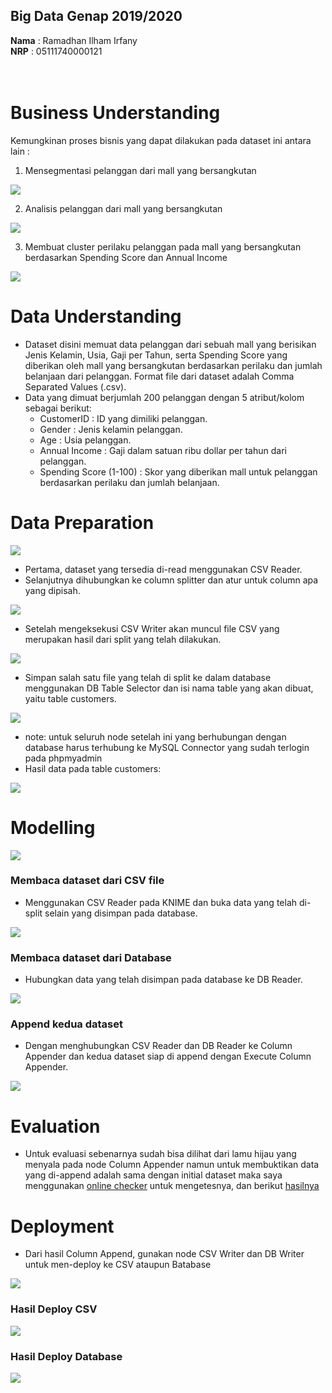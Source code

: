 ## Big Data Genap 2019/2020

**Nama**  : Ramadhan Ilham Irfany<br>
**NRP**   : 05111740000121<br><br><br>

# Business Understanding
Kemungkinan proses bisnis yang dapat dilakukan pada dataset ini antara lain :
 1. Mensegmentasi pelanggan dari mall yang bersangkutan
 
 ![](Dokumentasi/segmentasi.png)
 
 2. Analisis pelanggan dari mall yang bersangkutan
 
 ![](Dokumentasi/analisis.png)
 
 3. Membuat cluster perilaku pelanggan pada mall yang bersangkutan berdasarkan Spending Score dan Annual Income
 
 ![](Dokumentasi/cluster-1.png)
# Data Understanding
- Dataset disini memuat data pelanggan dari sebuah mall yang berisikan Jenis Kelamin, Usia, Gaji per Tahun, serta Spending Score yang diberikan oleh mall yang bersangkutan berdasarkan perilaku dan jumlah belanjaan dari pelanggan. Format file dari dataset adalah Comma Separated Values (.csv).
- Data yang dimuat berjumlah 200 pelanggan dengan 5 atribut/kolom sebagai berikut:
    - CustomerID : ID yang dimiliki pelanggan.
    - Gender : Jenis kelamin pelanggan.
    - Age : Usia pelanggan.
    - Annual Income : Gaji dalam satuan ribu dollar per tahun dari pelanggan.
    - Spending Score (1-100) : Skor yang diberikan mall untuk pelanggan berdasarkan perilaku dan jumlah belanjaan.
# Data Preparation

![](Dokumentasi/split.png)
- Pertama, dataset yang tersedia di-read menggunakan CSV Reader.
- Selanjutnya dihubungkan ke column splitter dan atur untuk column apa yang dipisah.

![](Dokumentasi/split-dataset.png)
- Setelah mengeksekusi CSV Writer akan muncul file CSV yang merupakan hasil dari split yang telah dilakukan.

![](Dokumentasi/write-csv.png)
- Simpan salah satu file yang telah di split ke dalam database menggunakan DB Table Selector dan isi nama table yang akan dibuat, yaitu table customers.

![](Dokumentasi/save-tables.png)
- note: untuk seluruh node setelah ini yang berhubungan dengan database harus terhubung ke MySQL Connector yang sudah terlogin pada phpmyadmin
- Hasil data pada table customers:

![](Dokumentasi/save-databases.png)
# Modelling

![](Dokumentasi/modelling.png)
### Membaca dataset dari CSV file
- Menggunakan CSV Reader pada KNIME dan buka data yang telah di-split selain yang disimpan pada database.

![](Dokumentasi/read-csv.png)
### Membaca dataset dari Database
- Hubungkan data yang telah disimpan pada database ke DB Reader.

![](Dokumentasi/read-DB.png)
### Append kedua dataset
- Dengan menghubungkan CSV Reader dan DB Reader ke Column Appender dan kedua dataset siap di append dengan Execute Column Appender.

![](Dokumentasi/append.png)
# Evaluation
- Untuk evaluasi sebenarnya sudah bisa dilihat dari lamu hijau yang menyala pada node Column Appender namun untuk membuktikan data yang di-append adalah sama dengan initial dataset maka saya menggunakan [online checker](https://extendsclass.com/csv-diff.html) untuk mengetesnya, dan berikut [hasilnya](https://github.com/rmdhnilham/big-data/blob/master/Tugas1/Evaluation_Check.csv)
# Deployment
- Dari hasil Column Append, gunakan node CSV Writer dan DB Writer untuk men-deploy ke CSV ataupun Batabase

![](Dokumentasi/deploy.png)
### Hasil Deploy CSV

![](Dokumentasi/save-dataset-CSV.png)
### Hasil Deploy Database

![](Dokumentasi/save-dataset-DB.png)
